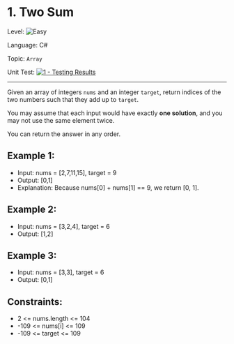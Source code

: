 # 1. Two Sum

Level: ![Easy](https://img.shields.io/badge/Easy-lightgreen)

Language: C#

Topic: `Array`

Unit Test: [![1 - Testing Results](https://github.com/F4NT0/My-LeetCode-Solvings/actions/workflows/1.yml/badge.svg)](https://github.com/F4NT0/My-LeetCode-Solvings/actions/workflows/1.yml)

---

Given an array of integers `nums` and an integer `target`, return indices of the two numbers such that they add up to `target`.

You may assume that each input would have exactly **one solution**, and you may not use the same element twice.

You can return the answer in any order.

## Example 1:

- Input: nums = [2,7,11,15], target = 9
- Output: [0,1]
- Explanation: Because nums[0] + nums[1] == 9, we return [0, 1].

## Example 2:

- Input: nums = [3,2,4], target = 6
- Output: [1,2]

## Example 3:

- Input: nums = [3,3], target = 6
- Output: [0,1]
 
## Constraints:

- 2 <= nums.length <= 104
- -109 <= nums[i] <= 109
- -109 <= target <= 109

